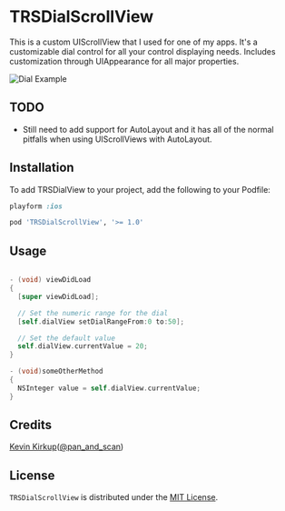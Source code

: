 TRSDialScrollView
=================

This is a custom UIScrollView that I used for one of my apps.
It's a customizable dial control for all your control displaying needs.
Includes customization through UIAppearance for all major properties.

![Dial Example](./images/TRSDialScrollView.png)

## TODO

 * Still need to add support for AutoLayout and it has all of the normal pitfalls when using UIScrollViews with AutoLayout.

## Installation

To add TRSDialView to your project, add the following to your Podfile:

```ruby
playform :ios

pod 'TRSDialScrollView', '>= 1.0'
```


## Usage

```objective-c

- (void) viewDidLoad
{
  [super viewDidLoad];

  // Set the numeric range for the dial
  [self.dialView setDialRangeFrom:0 to:50];

  // Set the default value
  self.dialView.currentValue = 20;
}

- (void)someOtherMethod
{
  NSInteger value = self.dialView.currentValue;
}
```

## Credits

[Kevin Kirkup](https://github.com/kevinkirkup)([@pan_and_scan](http://twitter.com/pan_and_scan))

## License

`TRSDialScrollView` is distributed under the [MIT License](http://opensource.org/licenses/MIT).

